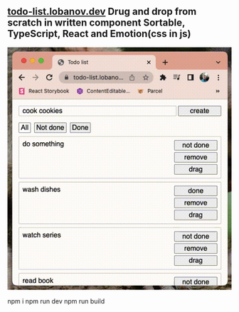 ## [todo-list.lobanov.dev](https://todo-list.lobanov.dev) Drug and drop from scratch in written component Sortable, TypeScript, React and Emotion(css in js)

![](https://raw.githubusercontent.com/lobanov-andrey/todo-list/main/preview-v2.gif)

npm i
npm run dev
npm run build
